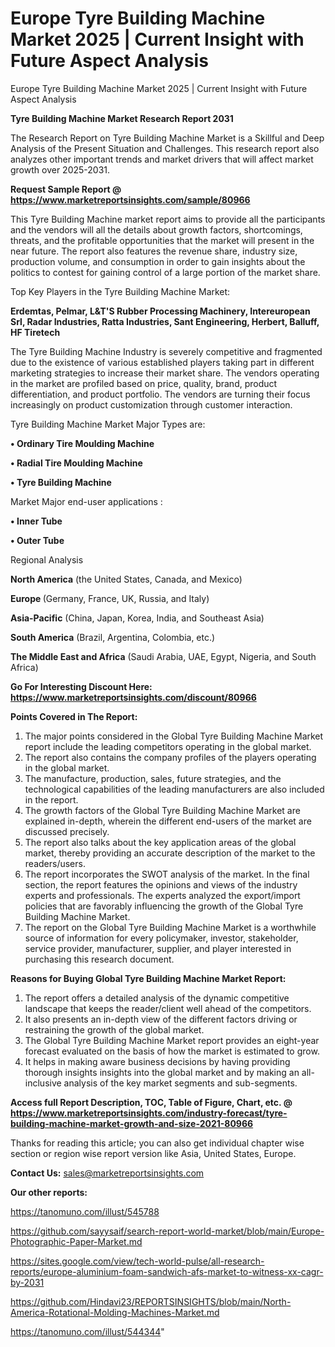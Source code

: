 # Europe Tyre Building Machine Market 2025 | Current Insight with Future Aspect Analysis
Europe Tyre Building Machine Market 2025 | Current Insight with Future Aspect Analysis

<strong>Tyre Building Machine Market Research Report 2031</strong>

The Research Report on Tyre Building Machine Market is a Skillful and Deep Analysis of the Present Situation and Challenges. This research report also analyzes other important trends and market drivers that will affect market growth over 2025-2031.

<strong>Request Sample Report @ <a href=https://www.marketreportsinsights.com/sample/80966>https://www.marketreportsinsights.com/sample/80966</a></strong>

This Tyre Building Machine market report aims to provide all the participants and the vendors will all the details about growth factors, shortcomings, threats, and the profitable opportunities that the market will present in the near future. The report also features the revenue share, industry size, production volume, and consumption in order to gain insights about the politics to contest for gaining control of a large portion of the market share.

Top Key Players in the Tyre Building Machine Market:

<strong>Erdemtas, Pelmar, L&T'S Rubber Processing Machinery, Intereuropean Srl, Radar Industries, Ratta Industries, Sant Engineering, Herbert, Balluff, HF Tiretech</strong>

The Tyre Building Machine Industry is severely competitive and fragmented due to the existence of various established players taking part in different marketing strategies to increase their market share. The vendors operating in the market are profiled based on price, quality, brand, product differentiation, and product portfolio. The vendors are turning their focus increasingly on product customization through customer interaction.

Tyre Building Machine Market Major Types are:

<strong>• Ordinary Tire Moulding Machine

• Radial Tire Moulding Machine

• Tyre Building Machine</strong>

Market Major end-user applications :

<strong>• Inner Tube

• Outer Tube</strong>

Regional Analysis

</u><strong><b>North America</b></strong> (the United States, Canada, and Mexico)

<strong><b>Europe </b></strong>(Germany, France, UK, Russia, and Italy)

<strong><b>Asia-Pacific</b></strong> (China, Japan, Korea, India, and Southeast Asia)

<strong><b>South America</b></strong> (Brazil, Argentina, Colombia, etc.)

<strong><b>The Middle East and Africa</b></strong> (Saudi Arabia, UAE, Egypt, Nigeria, and South Africa)

<strong>Go For Interesting Discount Here: <a href=https://www.marketreportsinsights.com/discount/80966>https://www.marketreportsinsights.com/discount/80966</a></strong>

<strong>Points Covered in The Report:</strong>
<ol>
  <li>The major points considered in the Global Tyre Building Machine Market report include the leading competitors operating in the global market.</li>
  <li>The report also contains the company profiles of the players operating in the global market.</li>
  <li>The manufacture, production, sales, future strategies, and the technological capabilities of the leading manufacturers are also included in the report.</li>
  <li>The growth factors of the Global Tyre Building Machine Market are explained in-depth, wherein the different end-users of the market are discussed precisely.</li>
  <li>The report also talks about the key application areas of the global market, thereby providing an accurate description of the market to the readers/users.</li>
  <li>The report incorporates the SWOT analysis of the market. In the final section, the report features the opinions and views of the industry experts and professionals. The experts analyzed the export/import policies that are favorably influencing the growth of the Global Tyre Building Machine Market.</li>
  <li>The report on the Global Tyre Building Machine Market is a worthwhile source of information for every policymaker, investor, stakeholder, service provider, manufacturer, supplier, and player interested in purchasing this research document.</li>
</ol>
<strong>Reasons for Buying Global Tyre Building Machine Market Report:</strong>

<ol>
  <li>The report offers a detailed analysis of the dynamic competitive landscape that keeps the reader/client well ahead of the competitors.</li>
  <li>It also presents an in-depth view of the different factors driving or restraining the growth of the global market.</li>
  <li>The Global Tyre Building Machine Market report provides an eight-year forecast evaluated on the basis of how the market is estimated to grow.</li>
  <li>It helps in making aware business decisions by having providing thorough insights insights into the global market and by making an all-inclusive analysis of the key market segments and sub-segments.</li>
</ol>
<strong>Access full Report Description, TOC, Table of Figure, Chart, etc. @ <a href=https://www.marketreportsinsights.com/industry-forecast/tyre-building-machine-market-growth-and-size-2021-80966>https://www.marketreportsinsights.com/industry-forecast/tyre-building-machine-market-growth-and-size-2021-80966</a></strong>


Thanks for reading this article; you can also get individual chapter wise section or region wise report version like Asia, United States, Europe.

<strong>Contact Us:</strong>
sales@marketreportsinsights.com

<strong>Our other reports:</strong>

<a href=https://tanomuno.com/illust/545788>https://tanomuno.com/illust/545788</a>

<a href=https://github.com/sayysaif/search-report-world-market/blob/main/Europe-Photographic-Paper-Market.md>https://github.com/sayysaif/search-report-world-market/blob/main/Europe-Photographic-Paper-Market.md</a>

<a href=https://sites.google.com/view/tech-world-pulse/all-research-reports/europe-aluminium-foam-sandwich-afs-market-to-witness-xx-cagr-by-2031>https://sites.google.com/view/tech-world-pulse/all-research-reports/europe-aluminium-foam-sandwich-afs-market-to-witness-xx-cagr-by-2031</a>

<a href=https://github.com/Hindavi23/REPORTSINSIGHTS/blob/main/North-America-Rotational-Molding-Machines-Market.md>https://github.com/Hindavi23/REPORTSINSIGHTS/blob/main/North-America-Rotational-Molding-Machines-Market.md</a>

<a href=https://tanomuno.com/illust/544344>https://tanomuno.com/illust/544344</a>"
